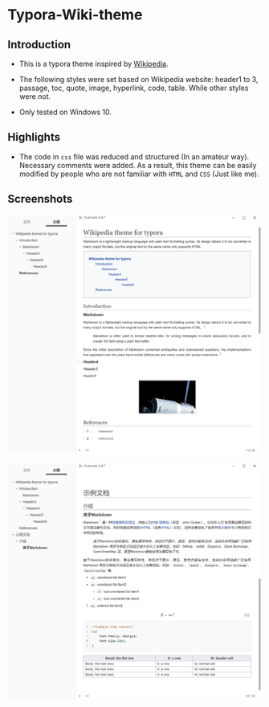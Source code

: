 # Typora-Wiki-theme

## Introduction

- This is a typora theme inspired by [Wikipedia](https://www.wikipedia.org/). 
- The following styles were set based on Wikipedia website: header1 to 3, passage, toc, quote, image, hyperlink, code, table. While other styles were not.

- Only tested on Windows 10.

## Highlights

- The code in `css` file was reduced and structured (In an amateur way). Necessary comments were added. As a result, this theme can be easily modified by people who are not familiar with `HTML` and `CSS` (Just like me).

## Screenshots


![](/Screenshots/en.png)

![](/Screenshots/zh.png)
      